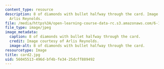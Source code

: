 ```yaml
---
content_type: resource
description: 8 of diamonds with bullet halfway through the card. Image courtesy of
  Arlis Reynolds.
file: /media/https%3A/open-learning-course-data-rc.s3.amazonaws.com/6-163-strobe-project-laboratory-fall-2005/56045513496dbf4bfe3425dcff889492_card2.jpg
file_type: image/jpeg
image_metadata:
  caption: 8 of diamonds with bullet halfway through the card.
  credit: Image courtesy of Arlis Reynolds.
  image-alt: 8 of diamonds with bullet halfway through the card.
resourcetype: Image
title: card2.jpg
uid: 56045513-496d-bf4b-fe34-25dcff889492
---
```

